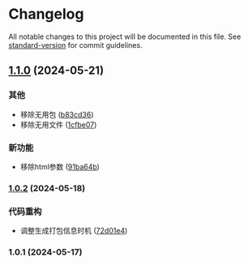 # Changelog

All notable changes to this project will be documented in this file. See [standard-version](https://github.com/conventional-changelog/standard-version) for commit guidelines.

## [1.1.0](https://github.com/renzp94/vite-plugin-build-info/compare/v1.0.2...v1.1.0) (2024-05-21)


### 其他

* 移除无用包 ([b83cd36](https://github.com/renzp94/vite-plugin-build-info/commit/b83cd361c3ab4ba6481d5e7aa6891fce8d7ff293))
* 移除无用文件 ([1cfbe07](https://github.com/renzp94/vite-plugin-build-info/commit/1cfbe07aa80ea5c3ee1e923498cd7ba7180ec1a7))


### 新功能

* 移除html参数 ([91ba64b](https://github.com/renzp94/vite-plugin-build-info/commit/91ba64b2dcc200d345c99492fc2a7f8e73cc4bb5))

### [1.0.2](https://github.com/renzp94/vite-plugin-build-info/compare/v1.0.1...v1.0.2) (2024-05-18)


### 代码重构

* 调整生成打包信息时机 ([72d01e4](https://github.com/renzp94/vite-plugin-build-info/commit/72d01e43549b4bcc1842652de9fe5078f96aa3dd))

### 1.0.1 (2024-05-17)
